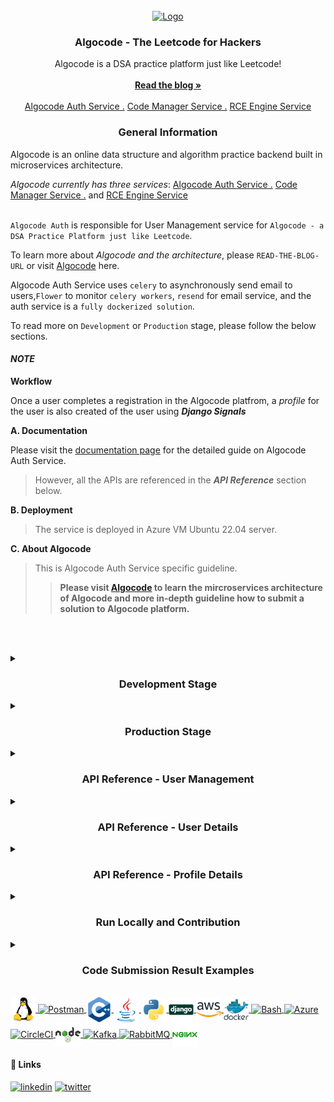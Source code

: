                          
<br/>
<div align="center">
<a href="https://github.com/Mahboob-A/algocode">
<img src="https://github.com/Mahboob-A/algocode/assets/109282492/cc00166b-bd56-4aca-8022-33928007c32e" alt="Logo" width="700" height="400">
</a>
<h3 align="center">Algocode - The Leetcode for Hackers</h3>
<p align="center">
Algocode is a DSA practice platform just like Leetcode!
<br/>
<br/>
<a href="https://github.com/Mahboob-A/algocode-auth"><strong>Read the blog »</strong></a>
<br/>
<br/>
<a href="https://github.com/Mahboob-A/algocode-auth">Algocode Auth Service .</a>  
<a href="https://github.com/Mahboob-A/code-manager">Code Manager Service .</a>
<a href="https://github.com/Mahboob-A/rcee/">RCE Engine Service</a>
</p>
</div>

<h3 align="center">General Information</h3>

Algocode is an online data structure and algorithm practice backend built in microservices architecture. 


*Algocode currently has three services*: <a href="https://github.com/Mahboob-A/algocode-auth">Algocode Auth Service .</a> <a href="https://github.com/Mahboob-A/code-manager">Code Manager Service .</a> and <a href="https://github.com/Mahboob-A/rcee/">RCE Engine Service</a>
<br/> <br/>

`Algocode Auth` is responsible for User Management service for `Algocode - a DSA Practice Platform just like Leetcode`. 

To learn more about _Algocode and the architecture_, please `READ-THE-BLOG-URL` or visit <a href="https://github.com/Mahboob-A/algocode">Algocode</a> here. 

Algocode Auth Service uses `celery` to asynchronously send email to users,`Flower` to monitor `celery workers`,  `resend` for email service, and the auth service is a `fully dockerized solution`.

To read more on `Development` or `Production` stage, please follow the below sections.  

#### _NOTE_

**Workflow** 

Once a user completes a registration in the Algocode platfrom, a _profile_  for the user is also created of the user using **_Django Signals_**

**A. Documentation**

Please visit the <a href="https://auth-doc.algocode.site/doc/">documentation page</a>  for the detailed guide on Algocode Auth Service.

> However, all the APIs are referenced in the **_API Reference_** section below.

**B. Deployment**

> The service is deployed in Azure VM Ubuntu 22.04 server.

**C. About Algocode**

> This is Algocode Auth Service specific guideline.
>> **Please visit <a href="https://github.com/Mahboob-A/algocode">Algocode</a> to learn the mircroservices architecture of Algocode and more in-depth guideline how to submit a solution to Algocode platform.**

<br/> <br/><details>
<summary><h3 align="center">Development Stage</h3></summary>

#### Development Stage of Auth Service

The Algocode Auth Services uses the following services to serve the request during Development Stage.  

    a. Nginx as webserver.
    b. Gunicorn  as application server .
    c. Celery to process tasks asynchronously.
    d. Flower to monitor celery worker.
    e. Mailhog to mock email management.
    f. Django as backend.
    g. Django Rest Framework for API.
    h. PostgreSQL for user management database.
    i. Redis for celery backend. 
    l. Docker to containerize the service. 

<br/>
<br/>  

</details><details>
<summary><h3 align="center">Production Stage</h3></summary>

#### Production Stage of Auth Service

The Algocode Auth Services uses the following services to serve the request during Production Stage.  

    a. Nginx as webserver.
    b. Nginx Proxy Manager to manage Nginx.
    c. Portainer to manage and monitor docker container in Auth Service. 
    b. Gunicorn as application server.
    e. Celery to process tasks asynchronously.
    f. Flower to monitor celery worker.
    g. Resend as email service.
    h. Django as backend.
    i. Django Rest Framework for API.
    j. PostgreSQL for user management database.
    k. Redis for celery backend. 
    l. Docker to containerize the service. 

#### Deployment

The Auth Service is deployed in Azure VM Ubuntu 22.04 Server. 

<br/>
<br/>  

</details><details>
<summary><h3 align="center">API Reference - User Management</h3></summary>

Algocode uses JWT tokens as cookies to manage Authentication/Authorization token.

#### User Management APIs

##### Registration 

```http
    POST https://auth.algocode.site/api/v1/auth/registration/
```

| Parameter | Type     |        Description                |
| :-------- | :------- | :------------------------- |
| `username`    | `string` | **Required** Your username for the account.  |
| `email`    | `string` | **Required** Your valid email address.|
| `password1`   | `string` | **Required** Your password. | 
| `password2` | `string` |  **Required** Confirm your password. | 
| `first_name` | `string` | **Required**  Your first name. | 
| `last_name` | `string` | **Required** Your last name. | 

##### Login 

```http
  POST https://auth.algocode.site/api/v1/auth/login/
```

| Parameter | Type     | Description                |
| :-------- | :------- | :------------------------- |
| `email`    | `string` |  `Your registered email.`  |
| `password` | `string` | `Your password.`|


##### Verify Email

```http
    POST  https://auth.algocode.site/api/v1/auth/registration/verify-email/
```

| Parameter | Type     |  Description                |
| :-------- | :------- | :------------------------- |
| `key`    | `string` | **Required**. Your copied token from your email  |

To learn more on **Registration APIs** please also visit here - <a href="https://github.com/Mahboob-A/algocode?tab=readme-ov-file#b-by-registering-in-the-algocode-platform/">Registration in Algocode</a> 

##### Change Password  _(While Authenticated)._

```http
    POST  https://auth.algocode.site/api/v1/auth/password/change/
```

| Parameter | Type     |  Description                |
| :-------- | :------- | :------------------------- |
| `new_password1`    | `string` | **Required**. Your new password. |
| `new_password2`    | `string` | **Required**. Confirm your new password.  |


##### Reset Password  _(Forgot Password)._  

```http
    POST  https://auth.algocode.site/api/v1/auth/password/reset/
```

| Parameter | Type     |  Description                |
| :-------- | :------- | :------------------------- |
| `email`    | `string` | **Required**. Your registered email |

##### Confirm Reset Password  _(Confirm Forgot Password)._  

```http
    POST  https://auth.algocode.site/api/v1/auth/password/reset/confirm/
```

| Parameter | Type     |  Description                |
| :-------- | :------- | :------------------------- |
| `token`    | `string` | **Required**. Token from the email sent to your registered email address. |
| `uid`    | `string` | **Required**.  UID from the email sent to your registered email address. |
| `new_password1`    | `string` | **Required**. Your new password. |
| `new_password2`    | `string` | **Required**. Confirm your new password.  |

##### Refresh Token  _(While Authenticated)._

```http
    POST  https://auth.algocode.site/api/v1/auth/token/refresh/
```

##### Refresh Token  _(While Authenticated)._

```http
    POST  https://auth.algocode.site/api/v1/auth/logout/
```

<br/>
<br/>  

</details><details>
<summary><h3 align="center">API Reference - User Details</h3></summary>


#### User Details APIs

##### Get All User Details 

```http
    GET  https://auth.algocode.site/api/v1/user/user-detail/
```

##### Get User Details of a User  

```http
    GET  https://auth.algocode.site/api/v1/user/user-detail/<uuid:id>/
```

| Parameter | Type     | Description                |
| :-------- | :------- | :------------------------- |
| `id`    | `string` |  **Required** The `id` of the user to get details  |

<br/>
<br/>  

</details><details>
<summary><h3 align="center">API Reference - Profile Details</h3></summary>


#### User Profile Details APIs

Profiles are the more user centric details for a user.

##### Get All User Profile Details 

```http
    GET  https://auth.algocode.site/api/v1/profile/all-user-profiles/
```

##### Get Profile Details of  an Authenticated User 

```http
     GET  https://auth.algocode.site/api/v1/profile/profile/
```

##### Get Profile Details of other User  

```http
     GET  https://auth.algocode.site/api/v1/profile/profile/<uuid:id>/
```

| Parameter | Type     | Description                |
| :-------- | :------- | :------------------------- |
| `id`    | `string` |  **Required** The `id` of the user to get details  |

##### UPDATE Profile Details of an Authenticated User  

```http
     GET  https://auth.algocode.site/api/v1/profile/profile/update/
```

| Parameter | Type     | Description                |
| :-------- | :------- | :------------------------- |
| `gender`    | `string` |   `M`,  for  Male  `F` for Female , or `O` for Other. |
| `twitter_handle`    | `string` |   `Twitter` handle of the user. |
| `phone_number`    | `string` |  Phone number of the user.|

#### Healthcheck 

```http
     GET  https://auth.algocode.site/api/v1/common/healthcheck/
```

Please visit <a href="https://cm-doc.algocode.site/doc/">the documentation page</a>  for more details.

<br/>
<br/>  

</details><details>
<summary><h3 align="center">Run Locally and Contribution</h3></summary>

#### Run Locally

Please `fork` and `clone` this <a href="https://github.com/Mahboob-A/algocode-auth/tree/development/">development branch</a> of Algocode Auth Service, and follow along with the `envs-examples`. 

`cd` to `src` and create a `virtual environment`. Activate the virtual environment. 

Run `make docker-up` and the development setup will start running. Please install `make` in your host machine. 

If you use `Windows` Operating System, please run the  respective `docker commands` from the **`dev.yml`** docker compose file.

#### Contribution 

You are always welcome to contribute to the project. Please `open an issue` or `raise a PR` on the project.  

<br/>
<br/>  

</details>
<details>
  <summary><h3 align="center">Code Submission Result Examples</h3></summary>

<br/>

#### Some Code Submission Result Snapshots

<br/> 

##### A. AC Solution 

 ![dd8dbfe4-621b-49f1-b3a6-7ab2a892db87](https://github.com/Mahboob-A/algocode/assets/109282492/378d23ae-e059-47eb-866d-7c73d329b430) 
<br/>
<br/>

##### B. WA Solution 

  ![bedb4255-86c9-4417-b920-5976e6129cbb](https://github.com/Mahboob-A/algocode/assets/109282492/69bce2c1-5e16-4685-9069-23492068b55e)
<br/>
<br/>

##### C. Compilation Error

![1c5edd39-8ccd-4e23-a61d-66ae9564ca85](https://github.com/Mahboob-A/algocode/assets/109282492/9df40b17-b3f9-48d4-9662-3acdc1f594b8) 
<br/>
<br/>


##### D. Segmentation Fault 

![WhatsApp Image 2024-06-05 at 11 42 42 PM (1)](https://github.com/Mahboob-A/algocode/assets/109282492/0a3e1d3f-bafb-41a4-8f30-29eb5a9133e5)
<br/>
<br/>


##### E. Memory Limit Exceed

![WhatsApp Image 2024-06-05 at 11 42 03 PM (1)](https://github.com/Mahboob-A/algocode/assets/109282492/766f01f7-e97a-4aa7-858a-d7dddbf89b7d)
<br/>
<br/>


##### F. Time Limit Exceed 

![WhatsApp Image 2024-06-05 at 11 42 03 PM (1)](https://github.com/Mahboob-A/algocode/assets/109282492/766f01f7-e97a-4aa7-858a-d7dddbf89b7d)
<br/>
<br/>

<br/>

</details><br/>

<a href="https://www.linux.org/" target="blank">
<img align="center" src="https://raw.githubusercontent.com/devicons/devicon/master/icons/linux/linux-original.svg" alt="Linux" height="40" width="40" />
</a>
<a href="https://postman.com" target="blank">
<img align="center" src="https://www.vectorlogo.zone/logos/getpostman/getpostman-icon.svg" alt="Postman" height="40" width="40" />
</a>
<a href="https://www.w3schools.com/cpp/" target="blank">
<img align="center" src="https://raw.githubusercontent.com/devicons/devicon/master/icons/cplusplus/cplusplus-original.svg" alt="C++" height="40" width="40" />
</a>
<a href="https://www.java.com" target="blank">
<img align="center" src="https://raw.githubusercontent.com/devicons/devicon/master/icons/java/java-original.svg" alt="Java" height="40" width="40" />
</a>
<a href="https://www.python.org" target="blank">
<img align="center" src="https://raw.githubusercontent.com/devicons/devicon/master/icons/python/python-original.svg" alt="Python" height="40" width="40" />
</a>
<a href="https://www.djangoproject.com/" target="blank">
<img align="center" src="https://raw.githubusercontent.com/devicons/devicon/master/icons/django/django-original.svg" alt="Django" height="40" width="40" />
</a>
<a href="https://aws.amazon.com" target="blank">
<img align="center" src="https://raw.githubusercontent.com/devicons/devicon/master/icons/amazonwebservices/amazonwebservices-original-wordmark.svg" alt="AWS" height="40" width="40" />
</a>
<a href="https://www.docker.com/" target="blank">
<img align="center" src="https://raw.githubusercontent.com/devicons/devicon/master/icons/docker/docker-original-wordmark.svg" alt="Docker" height="40" width="40" />
</a>
<a href="https://www.gnu.org/software/bash/" target="blank">
<img align="center" src="https://www.vectorlogo.zone/logos/gnu_bash/gnu_bash-icon.svg" alt="Bash" height="40" width="40" />
</a>
<a href="https://azure.microsoft.com/en-in/" target="blank">
<img align="center" src="https://www.vectorlogo.zone/logos/microsoft_azure/microsoft_azure-icon.svg" alt="Azure" height="40" width="40" />
</a>
<a href="https://circleci.com" target="blank">
<img align="center" src="https://www.vectorlogo.zone/logos/circleci/circleci-icon.svg" alt="CircleCI" height="40" width="40" />
</a>
<a href="https://nodejs.org" target="blank">
<img align="center" src="https://raw.githubusercontent.com/devicons/devicon/master/icons/nodejs/nodejs-original-wordmark.svg" alt="Node.js" height="40" width="40" />
</a>
<a href="https://kafka.apache.org/" target="blank">
<img align="center" src="https://www.vectorlogo.zone/logos/apache_kafka/apache_kafka-icon.svg" alt="Kafka" height="40" width="40" />
</a>
<a href="https://www.rabbitmq.com" target="blank">
<img align="center" src="https://www.vectorlogo.zone/logos/rabbitmq/rabbitmq-icon.svg" alt="RabbitMQ" height="40" width="40" />
</a>
<a href="https://www.nginx.com" target="blank">
<img align="center" src="https://raw.githubusercontent.com/devicons/devicon/master/icons/nginx/nginx-original.svg" alt="Nginx" height="40" width="40" />
</a>
<br/>

#### 🔗 Links


[![linkedin](https://img.shields.io/badge/linkedin-0A66C2?style=for-the-badge&logo=linkedin&logoColor=white)](https://www.linkedin.com/in/i-mahboob-alam/)
[![twitter](https://img.shields.io/badge/twitter-1DA1F2?style=for-the-badge&logo=twitter&logoColor=white)](https://x.com/iMahboob_A)
<br/>